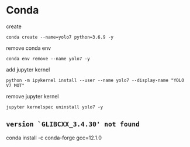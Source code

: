 # Conda
create
```shell
conda create --name=yolo7 python=3.6.9 -y 
```
remove conda env
```shell
conda env remove --name yolo7 -y
```

add jupyter kernel
```shell
python -m ipykernel install --user --name yolo7 --display-name "YOLO V7 MOT"
```
remove jupyter kernel
```shell
jupyter kernelspec uninstall yolo7 -y
```

## ```version `GLIBCXX_3.4.30' not found```
conda install -c conda-forge gcc=12.1.0